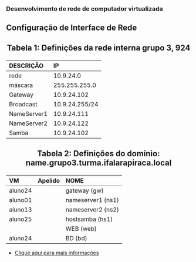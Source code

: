 ### Desenvolvimento de rede de computador virtualizada 

## Configuração de Interface de Rede


## <p><center> Tabela 1: Definições da rede interna grupo 3, 924</center></p>

| DESCRIÇÃO   | IP             |
|:------------|:---------------|
| rede        | 10.9.24.0      |
| máscara     | 255.255.255.0  |
| Gateway     | 10.9.24.102    |
| Broadcast   | 10.9.24.255/24 |
| NameServer1 | 10.9.24.111    |
| NameServer2 | 10.9.24.122    |
| Samba       | 10.9.24.102    |


## <p><center> Tabela 2: Definições do domínio: <b>name.grupo3.turma.ifalarapiraca.local</b></center></p>

|        VM         |      Apelido      |               NOME               |
|:------------------|:------------------|:---------------------------------|
|      aluno24      || gateway (gw)      | gw.grupo3.turma924.ifalarapiraca.local    |
|      aluno01      || nameserver1 (ns1) | ns1.grupo3.turma924.ifalarapiraca.local   |
|      aluno13      || nameserver2 (ns2) | ns2.grupo3.turma924.ifalarapiraca.local   |
|      aluno25      || hostsamba   (hs1) | samba.grupo3.turma924.ifalarapiraca.local |
|                   || WEB         (web) | web.grupo3.turma924.ifalarapiraca.local   | -->
|      aluno24      || BD           (bd) | bd.grupo3.turma924.ifalarapiraca.local    |

- [Clique aqui para mais informações](https://docs.google.com/spreadsheets/d/1TT7-cRM06TOWbBzxfKRg-lFwDa3uP4gXOLMfidnszJw/edit#gid=680415071)
